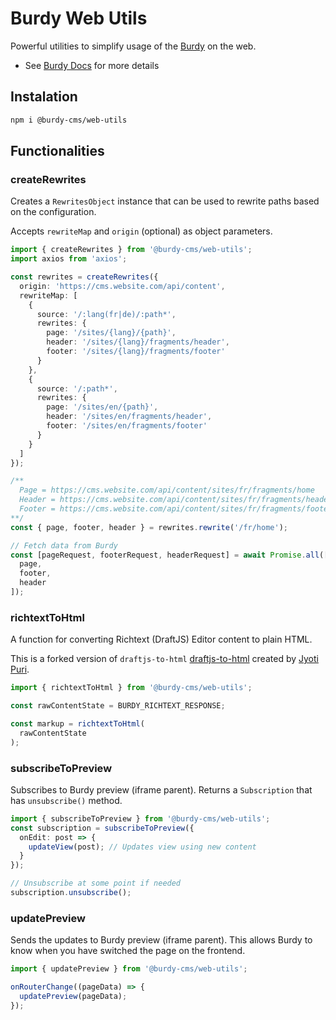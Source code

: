 # Burdy Web Utils

Powerful utilities to simplify usage of the [Burdy](https://burdy.io) on the web.

- See [Burdy Docs](https://burdy.io/docs) for more details

## Instalation

```sh
npm i @burdy-cms/web-utils
```

## Functionalities

### createRewrites

Creates a `RewritesObject` instance that can be used to rewrite paths based on the configuration.

Accepts `rewriteMap` and `origin` (optional) as object parameters.
```ts
import { createRewrites } from '@burdy-cms/web-utils'; 
import axios from 'axios';

const rewrites = createRewrites({
  origin: 'https://cms.website.com/api/content',
  rewriteMap: [
    {
      source: '/:lang(fr|de)/:path*',
      rewrites: {
        page: '/sites/{lang}/{path}',
        header: '/sites/{lang}/fragments/header',
        footer: '/sites/{lang}/fragments/footer'
      }
    },
    {
      source: '/:path*',
      rewrites: {
        page: '/sites/en/{path}',
        header: '/sites/en/fragments/header',
        footer: '/sites/en/fragments/footer'
      }
    }
  ]
});

/**
  Page = https://cms.website.com/api/content/sites/fr/fragments/home
  Header = https://cms.website.com/api/content/sites/fr/fragments/header
  Footer = https://cms.website.com/api/content/sites/fr/fragments/footer
**/
const { page, footer, header } = rewrites.rewrite('/fr/home');

// Fetch data from Burdy
const [pageRequest, footerRequest, headerRequest] = await Promise.all([
  page,
  footer,
  header
]);
``` 

### richtextToHtml

A function for converting Richtext (DraftJS) Editor content to plain HTML.

This is a forked version of `draftjs-to-html` [draftjs-to-html](https://www.npmjs.com/package/draftjs-to-html) created by [Jyoti Puri](https://github.com/jpuri).

```ts
import { richtextToHtml } from '@burdy-cms/web-utils';

const rawContentState = BURDY_RICHTEXT_RESPONSE;

const markup = richtextToHtml(
  rawContentState
);
```

### subscribeToPreview

Subscribes to Burdy preview (iframe parent). Returns a `Subscription` that has `unsubscribe()` 
method.

```ts
import { subscribeToPreview } from '@burdy-cms/web-utils';
const subscription = subscribeToPreview({
  onEdit: post => {
    updateView(post); // Updates view using new content
  }
});

// Unsubscribe at some point if needed
subscription.unsubscribe();
```

### updatePreview

Sends the updates to Burdy preview (iframe parent). This allows Burdy to know when you
have switched the page on the frontend.

```ts
import { updatePreview } from '@burdy-cms/web-utils';

onRouterChange((pageData) => {
  updatePreview(pageData);
});
```

